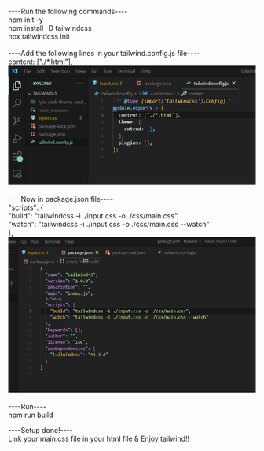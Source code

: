 ----Run the following commands----<br>
npm init -y <br>
npm install -D tailwindcss <br>
npx tailwindcss init <br>
<br>
----Add the following lines in your tailwind.config.js file---- <br>
content: ["./*.html"], <br>
![alt text](readme-images/4.png) <br>
<br>
----Now in package.json file---- <br>
"scripts": {<br>
"build": "tailwindcss -i ./input.css -o ./css/main.css", <br>
"watch": "tailwindcss -i ./input.css -o ./css/main.css --watch" <br>
},<br>
![github](readme-images/5.png) <br>
<br>
----Run---- <br>
npm run build <br>

----Setup done!---- <br>
Link your main.css file in your html file & Enjoy tailwind!! <br>
